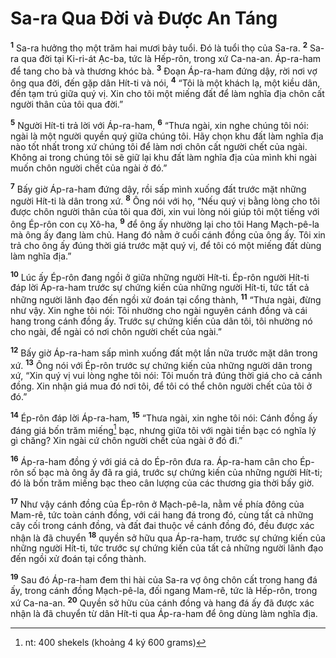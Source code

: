 # Sa-ra Qua Đời và Được An Táng

<sup><b>1</b></sup> Sa-ra hưởng thọ một trăm hai mươi bảy tuổi. Đó là tuổi thọ của Sa-ra. <sup><b>2</b></sup> Sa-ra qua đời tại Ki-ri-át Ạc-ba, tức là Hếp-rôn, trong xứ Ca-na-an. Áp-ra-ham để tang cho bà và thương khóc bà. <sup><b>3</b></sup> Đoạn Áp-ra-ham đứng dậy, rời nơi vợ ông qua đời, đến gặp dân Hít-ti và nói, <sup><b>4</b></sup> “Tôi là một khách lạ, một kiều dân, đến tạm trú giữa quý vị. Xin cho tôi một miếng đất để làm nghĩa địa chôn cất người thân của tôi qua đời.”

<sup><b>5</b></sup> Người Hít-ti trả lời với Áp-ra-ham, <sup><b>6</b></sup> “Thưa ngài, xin nghe chúng tôi nói: ngài là một người quyền quý giữa chúng tôi. Hãy chọn khu đất làm nghĩa địa nào tốt nhất trong xứ chúng tôi để làm nơi chôn cất người chết của ngài. Không ai trong chúng tôi sẽ giữ lại khu đất làm nghĩa địa của mình khi ngài muốn chôn người chết của ngài ở đó.”

<sup><b>7</b></sup> Bấy giờ Áp-ra-ham đứng dậy, rồi sấp mình xuống đất trước mặt những người Hít-ti là dân trong xứ. <sup><b>8</b></sup> Ông nói với họ, “Nếu quý vị bằng lòng cho tôi được chôn người thân của tôi qua đời, xin vui lòng nói giúp tôi một tiếng với ông Ép-rôn con cụ Xô-ha, <sup><b>9</b></sup> để ông ấy nhường lại cho tôi Hang Mạch-pê-la mà ông ấy đang làm chủ. Hang đó nằm ở cuối cánh đồng của ông ấy. Tôi xin trả cho ông ấy đúng thời giá trước mặt quý vị, để tôi có một miếng đất dùng làm nghĩa địa.”

<sup><b>10</b></sup> Lúc ấy Ép-rôn đang ngồi ở giữa những người Hít-ti. Ép-rôn người Hít-ti đáp lời Áp-ra-ham trước sự chứng kiến của những người Hít-ti, tức tất cả những người lãnh đạo đến ngồi xử đoán tại cổng thành, <sup><b>11</b></sup> “Thưa ngài, đừng như vậy. Xin nghe tôi nói: Tôi nhường cho ngài nguyên cánh đồng và cái hang trong cánh đồng ấy. Trước sự chứng kiến của dân tôi, tôi nhường nó cho ngài, để ngài có nơi chôn người chết của ngài.”

<sup><b>12</b></sup> Bấy giờ Áp-ra-ham sấp mình xuống đất một lần nữa trước mặt dân trong xứ. <sup><b>13</b></sup> Ông nói với Ép-rôn trước sự chứng kiến của những người dân trong xứ, “Xin quý vị vui lòng nghe tôi nói: Tôi muốn trả đúng thời giá cho cả cánh đồng. Xin nhận giá mua đó nơi tôi, để tôi có thể chôn người chết của tôi ở đó.”

<sup><b>14</b></sup> Ép-rôn đáp lời Áp-ra-ham, <sup><b>15</b></sup> “Thưa ngài, xin nghe tôi nói: Cánh đồng ấy đáng giá bốn trăm miếng[^1-9f285a41-f937-42d1-a099-b2c0b201778e] bạc, nhưng giữa tôi với ngài tiền bạc có nghĩa lý gì chăng? Xin ngài cứ chôn người chết của ngài ở đó đi.”

<sup><b>16</b></sup> Áp-ra-ham đồng ý với giá cả do Ép-rôn đưa ra. Áp-ra-ham cân cho Ép-rôn số bạc mà ông ấy đã ra giá, trước sự chứng kiến của những người Hít-ti; đó là bốn trăm miếng bạc theo cân lượng của các thương gia thời bấy giờ.

<sup><b>17</b></sup> Như vậy cánh đồng của Ép-rôn ở Mạch-pê-la, nằm về phía đông của Mam-rê, tức toàn cánh đồng, với cái hang đá trong đó, cùng tất cả những cây cối trong cánh đồng, và đất đai thuộc về cánh đồng đó, đều được xác nhận là đã chuyển <sup><b>18</b></sup> quyền sở hữu qua Áp-ra-ham, trước sự chứng kiến của những người Hít-ti, tức trước sự chứng kiến của tất cả những người lãnh đạo đến ngồi xử đoán tại cổng thành.

<sup><b>19</b></sup> Sau đó Áp-ra-ham đem thi hài của Sa-ra vợ ông chôn cất trong hang đá ấy, trong cánh đồng Mạch-pê-la, đối ngang Mam-rê, tức là Hếp-rôn, trong xứ Ca-na-an. <sup><b>20</b></sup> Quyền sở hữu của cánh đồng và hang đá ấy đã được xác nhận là đã chuyển từ dân Hít-ti qua Áp-ra-ham để ông dùng làm nghĩa địa.

[^1-9f285a41-f937-42d1-a099-b2c0b201778e]: nt: 400 shekels (khoảng 4 ký 600 grams)
